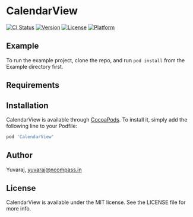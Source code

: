 # CalendarView

[![CI Status](https://img.shields.io/travis/Yuvaraj/CalendarView.svg?style=flat)](https://travis-ci.org/Yuvaraj/CalendarView)
[![Version](https://img.shields.io/cocoapods/v/CalendarView.svg?style=flat)](https://cocoapods.org/pods/CalendarView)
[![License](https://img.shields.io/cocoapods/l/CalendarView.svg?style=flat)](https://cocoapods.org/pods/CalendarView)
[![Platform](https://img.shields.io/cocoapods/p/CalendarView.svg?style=flat)](https://cocoapods.org/pods/CalendarView)

## Example

To run the example project, clone the repo, and run `pod install` from the Example directory first.

## Requirements

## Installation

CalendarView is available through [CocoaPods](https://cocoapods.org). To install
it, simply add the following line to your Podfile:

```ruby
pod 'CalendarView'
```

## Author

Yuvaraj, yuvaraj@ncompass.in

## License

CalendarView is available under the MIT license. See the LICENSE file for more info.

